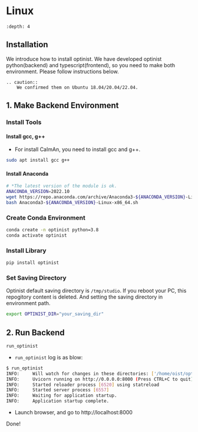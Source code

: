 Linux
=================

```{contents}
:depth: 4
```

## Installation

We introduce how to install optinist.
We have developed optinist python(backend) and typescript(frontend), so you need to make both environment.
Please follow instructions below.

```{eval-rst}
.. caution::
    We confirmed them on Ubuntu 18.04/20.04/22.04.
```

## 1. Make Backend Environment

### Install Tools

#### Install gcc, g++

- For install CaImAn, you need to install gcc and g++.

```bash
sudo apt install gcc g++
```

#### Install Anaconda

```bash
# *The latest version of the module is ok.
ANACONDA_VERSION=2022.10
wget https://repo.anaconda.com/archive/Anaconda3-${ANACONDA_VERSION}-Linux-x86_64.sh
bash Anaconda3-${ANACONDA_VERSION}-Linux-x86_64.sh
```

### Create Conda Environment

```bash
conda create -n optinist python=3.8
conda activate optinist
```

### Install Library

```bash
pip install optinist
```

### Set Saving Directory

Optinist default saving directory is `/tmp/studio`. If you reboot your PC, this repogitory content is deleted. And setting the saving directory in environment path.

```bash
export OPTINIST_DIR="your_saving_dir"
```

## 2. Run Backend

```bash
run_optinist
```

- `run_optinist` log is as blow:

```bash
$ run_optinist
INFO:     Will watch for changes in these directories: ['/home/oist/optinist/backend']
INFO:     Uvicorn running on http://0.0.0.0:8000 (Press CTRL+C to quit)
INFO:     Started reloader process [6520] using statreload
INFO:     Started server process [6557]
INFO:     Waiting for application startup.
INFO:     Application startup complete.
```

- Launch browser, and go to http://localhost:8000

Done!
